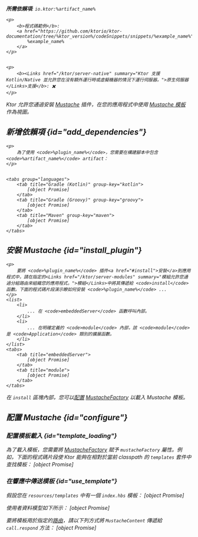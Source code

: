 [//]: # (title: Mustache)

<show-structure for="chapter" depth="2"/>
<primary-label ref="server-plugin"/>

[mustache_factory]: http://spullara.github.io/mustache/apidocs/com/github/mustachejava/MustacheFactory.html

<var name="plugin_name" value="Mustache"/>
<var name="package_name" value="io.ktor.server.mustache"/>
<var name="artifact_name" value="ktor-server-mustache"/>

<tldr>
<p>
<b>所需依賴項</b>: <code>io.ktor:%artifact_name%</code>
</p>
<var name="example_name" value="mustache"/>

    <p>
        <b>程式碼範例</b>:
        <a href="https://github.com/ktorio/ktor-documentation/tree/%ktor_version%/codeSnippets/snippets/%example_name%">
            %example_name%
        </a>
    </p>
    

    <p>
        <b><Links href="/ktor/server-native" summary="Ktor 支援 Kotlin/Native 並允許您在沒有額外運行時或虛擬機器的情況下運行伺服器。">原生伺服器</Links>支援</b>: ✖️
    </p>
    
</tldr>

Ktor 允許您通過安裝 [Mustache](https://api.ktor.io/ktor-server/ktor-server-plugins/ktor-server-mustache/io.ktor.server.mustache/-mustache) 插件，在您的應用程式中使用 [Mustache 模板](https://github.com/spullara/mustache.java) 作為視圖。

## 新增依賴項 {id="add_dependencies"}

    <p>
        為了使用 <code>%plugin_name%</code>，您需要在構建腳本中包含 <code>%artifact_name%</code> artifact：
    </p>
    

    <tabs group="languages">
        <tab title="Gradle (Kotlin)" group-key="kotlin">
            [object Promise]
        </tab>
        <tab title="Gradle (Groovy)" group-key="groovy">
            [object Promise]
        </tab>
        <tab title="Maven" group-key="maven">
            [object Promise]
        </tab>
    </tabs>
    

## 安裝 Mustache {id="install_plugin"}

    <p>
        要將 <code>%plugin_name%</code> 插件<a href="#install">安裝</a>到應用程式中，請在指定的<Links href="/ktor/server-modules" summary="模組允許您通過分組路由來組織您的應用程式。">模組</Links>中將其傳遞給 <code>install</code> 函數。下面的程式碼片段演示瞭如何安裝 <code>%plugin_name%</code> ...
    </p>
    <list>
        <li>
            ... 在 <code>embeddedServer</code> 函數呼叫內部。
        </li>
        <li>
            ... 在明確定義的 <code>module</code> 內部，該 <code>module</code> 是 <code>Application</code> 類別的擴展函數。
        </li>
    </list>
    <tabs>
        <tab title="embeddedServer">
            [object Promise]
        </tab>
        <tab title="module">
            [object Promise]
        </tab>
    </tabs>
    

在 <code>install</code> 區塊內部，您可以[配置](#template_loading) [MustacheFactory][mustache_factory] 以載入 Mustache 模板。

## 配置 Mustache {id="configure"}
### 配置模板載入 {id="template_loading"}
為了載入模板，您需要將 [MustacheFactory][mustache_factory] 賦予 <code>mustacheFactory</code> 屬性。例如，下面的程式碼片段使 Ktor 能夠在相對於當前 classpath 的 <code>templates</code> 套件中查找模板：
[object Promise]

### 在響應中傳送模板 {id="use_template"}
假設您在 <code>resources/templates</code> 中有一個 <code>index.hbs</code> 模板：
[object Promise]

使用者資料模型如下所示：
[object Promise]

要將模板用於指定的[路由](server-routing.md)，請以下列方式將 <code>MustacheContent</code> 傳遞給 <code>call.respond</code> 方法：
[object Promise]